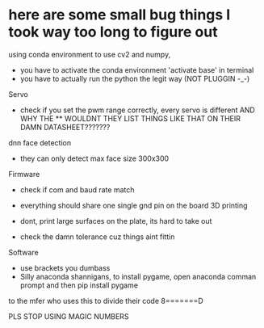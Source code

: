 # here are some small bug things I took way too long to figure out

using conda environment to use cv2 and numpy,

- you have to activate the conda environment 'activate base' in terminal
- you have to actually run the python the legit way (NOT PLUGGIN -_-)

Servo

- check if you set the pwm range correctly, every servo is different AND WHY THE ** WOULDNT THEY LIST THINGS LIKE THAT ON THEIR DAMN DATASHEET???????

dnn face detection

- they can only detect max face size 300x300

Firmware

- check if com and baud rate match
- everything should share one single gnd pin on the board 
3D printing

- dont, print large surfaces on the plate, its hard to take out
- check the damn tolerance cuz things aint fittin

Software

- use brackets you dumbass
- Silly anaconda shannigans, to install pygame, open anaconda comman prompt and then pip install pygame

to the mfer who uses this to divide their code
8=======D

PLS STOP USING MAGIC NUMBERS 